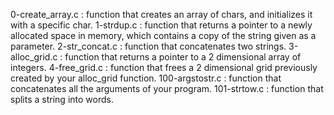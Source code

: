 0-create_array.c : function that creates an array of chars, and initializes it with a specific char. 1-strdup.c : function that returns a pointer to a newly allocated space in memory, which contains a copy of the string given as a parameter. 2-str_concat.c : function that concatenates two strings. 3-alloc_grid.c : function that returns a pointer to a 2 dimensional array of integers. 4-free_grid.c : function that frees a 2 dimensional grid previously created by your alloc_grid function. 100-argstostr.c : function that concatenates all the arguments of your program. 101-strtow.c : function that splits a string into words.

